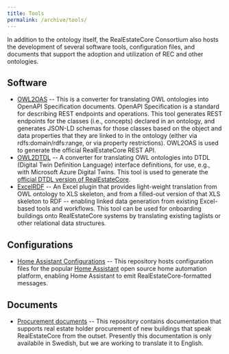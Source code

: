 ```yaml
---
title: Tools
permalink: /archive/tools/
---
```


In addition to the ontology itself, the RealEstateCore Consortium also hosts the development of several software tools, configuration files, and documents that support the adoption and utilization of REC and other ontologies.

## Software

* [OWL2OAS](/OWL2OAS/) -- This is a converter for translating 
OWL ontologies into OpenAPI Specification documents. 
OpenAPI Specification is a standard for describing 
REST endpoints and operations. This tool generates 
REST endpoints for the classes (i.e., concepts) 
declared in an ontology, and generates JSON-LD 
schemas for those classes based on the object and 
data properties that they are linked to in the 
ontology (either via rdfs:domain/rdfs:range, or 
via property restrictions). OWL2OAS is used to 
generate the official RealEstateCore REST API.
* [OWL2DTDL](https://github.com/Azure/opendigitaltwins-tools) -- A converter for translating 
OWL ontologies into DTDL (Digital Twin Definition Language) interface definitions, for use, e.g., 
with Microsoft Azure Digital Twins. This tool is used to generate the [official DTDL version of RealEstateCore](https://github.com/Azure/opendigitaltwins-building).
* [ExcelRDF](/ExcelRDF/) -- An Excel plugin that provides light-weight 
translation from OWL ontology to XLS skeleton, and 
from a filled-out version of that XLS skeleton to RDF -- 
enabling linked data generation from existing Excel-based 
tools and workflows. This tool can be used for onboarding 
buildings onto RealEstateCore systems by translating 
existing taglists or other relational data structures.

## Configurations

* [Home Assistant Configurations](https://github.com/RealEstateCore/HomeAssistantConfigs) --
This repository hosts configuration files for the popular [Home Assistant](https://www.home-assistant.io)
open source home automation platform, enabling Home Assistant to emit RealEstateCore-formatted 
messages.

## Documents

* [Procurement documents](https://github.com/RealEstateCore/ProcurementDocuments) -- 
This repository contains documentation that supports real estate holder 
procurement of new buildings that speak RealEstateCore from the outset. 
Presently this documentation is only availabile in Swedish, but we are 
working to translate it to English.
